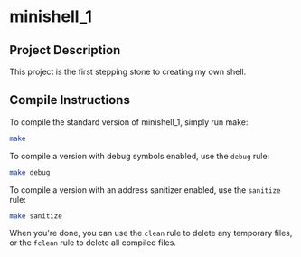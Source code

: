 # minishell_1

## Project Description
This project is the first stepping stone
to creating my own shell.

## Compile Instructions
To compile the standard version of minishell_1,
simply run make:

```bash
make
```

To compile a version with debug symbols enabled,
use the ``debug`` rule:

```bash
make debug
```

To compile a version with an address sanitizer enabled,
use the ``sanitize`` rule:

``` bash
make sanitize
```

When you're done, you can use the ``clean`` rule
to delete any temporary files, or the ``fclean``
rule to delete all compiled files.
